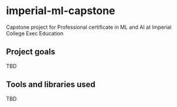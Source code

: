 # imperial-ml-capstone
Capstone project for Professional certificate in ML and AI at Imperial College Exec Education

## Project goals
TBD

## Tools and libraries used
TBD
